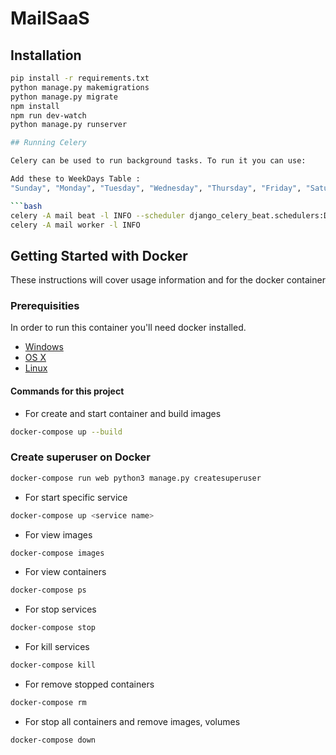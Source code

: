 # MailSaaS

## Installation
```bash
pip install -r requirements.txt
python manage.py makemigrations
python manage.py migrate
npm install
npm run dev-watch
python manage.py runserver

## Running Celery

Celery can be used to run background tasks. To run it you can use:

Add these to WeekDays Table :
"Sunday", "Monday", "Tuesday", "Wednesday", "Thursday", "Friday", "Saturday"

```bash
celery -A mail beat -l INFO --scheduler django_celery_beat.schedulers:DatabaseScheduler
celery -A mail worker -l INFO
```
## Getting Started with Docker

These instructions will cover usage information and for the docker container 


### Prerequisities

In order to run this container you'll need docker installed.

* [Windows](https://docs.docker.com/windows/started)
* [OS X](https://docs.docker.com/mac/started/)
* [Linux](https://docs.docker.com/linux/started/)

#### Commands for this project

- For create and start container and build images

```bash
docker-compose up --build    
```
###  Create superuser on Docker

```bash
docker-compose run web python3 manage.py createsuperuser
```

- For start specific service 

```bash
docker-compose up <service name>
```

- For view images
```bash
docker-compose images
```

- For view containers

```bash
docker-compose ps
```

- For stop services
```bash
docker-compose stop
```

- For kill services
```bash
docker-compose kill
```

- For remove stopped containers
```bash
docker-compose rm
```

- For stop all containers and remove images, volumes
```bash
docker-compose down
```